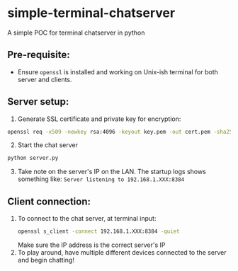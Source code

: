 # simple-terminal-chatserver
A simple POC for terminal chatserver in python

## Pre-requisite:
- Ensure `openssl` is installed and working on Unix-ish terminal for both server and clients.

## Server setup:
1. Generate SSL certificate and private key for encryption:
  ```bash
  openssl req -x509 -newkey rsa:4096 -keyout key.pem -out cert.pem -sha256 -days 365 -nodes
  ```
2. Start the chat server
  ```bash
  python server.py
  ```
3. Take note on the server's IP on the LAN. The startup logs shows something like:
    `Server listening to 192.168.1.XXX:8384`

## Client connection:
1. To connect to the chat server, at terminal input:
   ```bash
   openssl s_client -connect 192.168.1.XXX:8384 -quiet
   ```
   Make sure the IP address is the correct server's IP
2. To play around, have multiple different devices connected to the server and begin chatting!
